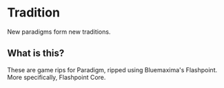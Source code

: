 # Tradition
New paradigms form new traditions.

## What is this?
These are game rips for Paradigm, ripped using Bluemaxima's Flashpoint. More specifically, Flashpoint Core.
